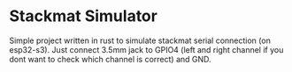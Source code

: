 # Stackmat Simulator

Simple project written in rust to simulate stackmat serial connection (on esp32-s3).
Just connect 3.5mm jack to GPIO4 (left and right channel if you dont want to check which channel is correct) and GND.
